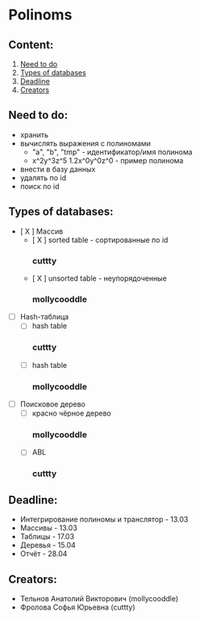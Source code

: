   # Polinoms

  ## Content:
  1. [Need to do](https://github.com/mollycooddle/skip_chips#need-to-do)
  2. [Types of databases](https://github.com/mollycooddle/skip_chips#types-of-databases)
  3. [Deadline](https://github.com/mollycooddle/skip_chips#deadline)
  4. [Creators](https://github.com/mollycooddle/skip_chips#creators)

  ## Need to do:
  + хранить
  + вычислять выражения с полиномами
	+ "a", "b", "tmp" - идентификатор/имя полинома
	+ x^2y^3z^5 1.2x^0y^0z^0 - пример полинома
  + внести в базу данных
  + удалять по id
  + поиск по id

  ## Types of databases:
  - [ X ]  Массив
	  - [ X ] sorted table - сортированные по id
		### __cuttty__
	  - [ X ] unsorted table - неупорядоченные
		### __mollycooddle__

  - [ ] Hash-таблица
	  - [ ] hash table
		### __cuttty__
	  - [ ] hash table
		### __mollycooddle__

  - [ ] Поисковое дерево
	- [ ] красно чёрное дерево
		### __mollycooddle__
	- [ ] ABL
		### __cuttty__

  ## Deadline:
  + Интегрирование полиномы и транслятор - 13.03
  + Массивы - 13.03
  + Таблицы - 17.03
  + Деревья - 15.04
  + Отчёт - 28.04
  
  ## Creators: 
  + Тельнов Анатолий Викторович (mollycooddle)
  + Фролова Софья Юрьевна (cuttty)
